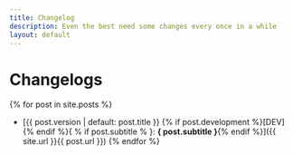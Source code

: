```yaml
---
title: Changelog
description: Even the best need some changes every once in a while
layout: default
---
```


# Changelogs
{% for post in site.posts %}
  - [{{ post.version | default: post.title }} {% if post.development %}[DEV]{% endif %}{ % if post.subtitle % }: **{ post.subtitle }**{% endif %}]({{ site.url }}{{ post.url }})
{% endfor %}
